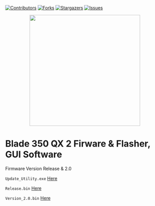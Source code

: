 <a name="readme-top"></a>

[![Contributors][contributors-shield]][contributors-url]
[![Forks][forks-shield]][forks-url]
[![Stargazers][stars-shield]][stars-url]
[![Issues][issues-shield]][issues-url]


<p align="center">
  <img src="https://www.digitaltrends.com/wp-content/uploads/2014/01/BLH7800_accessories.jpg?fit=1500%2C1000&p=1" width="350">





# Blade 350 QX 2 Firware & Flasher, GUI Software
Firmware Version Release & 2.0

`Update_Utility.exe`  [Here](https://github.com/DarkNinja-Lab/Ender-3-4.2.2-Firmware/releases/download/Release/Ender3_4.2.2-HappyNET_Firmware.bin)

`Release.bin`  [Here](https://github.com/DarkNinja-Lab/Ender-3-4.2.2-Firmware/releases/download/Release/Ender3_4.2.2-HappyNET_Firmware.bin)

`Version_2.0.bin`  [Here](https://github.com/DarkNinja-Lab/Ender-3-4.2.2-Firmware/releases/download/Release/Ender3_4.2.2-HappyNET_Firmware.bin)




<!-- MARKDOWN LINKS & IMAGES -->

[contributors-shield]: https://img.shields.io/github/contributors/DarkNinja-Lab/Blade-350-QX-Programmer.svg?style=for-the-badge

[contributors-url]: https://github.com/DarkNinja-Lab/Blade-350-QX-Programmer/graphs/contributors



[forks-shield]: https://img.shields.io/github/forks/DarkNinja-Lab/Blade-350-QX-Programmer.svg?style=for-the-badge

[forks-url]: https://github.com/DarkNinja-Lab/Blade-350-QX-Programmer/network/members



[stars-shield]: https://img.shields.io/github/stars/DarkNinja-Lab/Blade-350-QX-Programmer.svg?style=for-the-badge
[stars-url]: https://github.com/DarkNinja-Lab/Blade-350-QX-Programmer/stargazers
[issues-shield]: https://img.shields.io/github/issues/DarkNinja-Lab/Blade-350-QX-Programmer.svg?style=for-the-badge
[issues-url]: https://github.com/DarkNinja-Lab/Blade-350-QX-Programmer/issues
[license-shield]: https://img.shields.io/github/license/DarkNinja-Lab/Blade-350-QX-Programmer.svg?style=for-the-badge
[license-url]: https://github.com/DarkNinja-Lab/Blade-350-QX-Programmer/blob/master/LICENSE.txt
[linkedin-shield]: https://img.shields.io/badge/-LinkedIn-black.svg?style=for-the-badge&logo=linkedin&colorB=555
[linkedin-url]: https://linkedin.com/in/DarkNinja-Lab
[product-screenshot]: images/screenshot.png
[Next.js]: https://img.shields.io/badge/next.js-000000?style=for-the-badge&logo=nextdotjs&logoColor=white
[Next-url]: https://nextjs.org/
[React.js]: https://img.shields.io/badge/React-20232A?style=for-the-badge&logo=react&logoColor=61DAFB
[React-url]: https://reactjs.org/
[Vue.js]: https://img.shields.io/badge/Vue.js-35495E?style=for-the-badge&logo=vuedotjs&logoColor=4FC08D
[Vue-url]: https://vuejs.org/
[Angular.io]: https://img.shields.io/badge/Angular-DD0031?style=for-the-badge&logo=angular&logoColor=white
[Angular-url]: https://angular.io/
[Svelte.dev]: https://img.shields.io/badge/Svelte-4A4A55?style=for-the-badge&logo=svelte&logoColor=FF3E00
[Svelte-url]: https://svelte.dev/
[Laravel.com]: https://img.shields.io/badge/Laravel-FF2D20?style=for-the-badge&logo=laravel&logoColor=white
[Laravel-url]: https://laravel.com
[Bootstrap.com]: https://img.shields.io/badge/Bootstrap-563D7C?style=for-the-badge&logo=bootstrap&logoColor=white
[Bootstrap-url]: https://getbootstrap.com
[JQuery.com]: https://img.shields.io/badge/jQuery-0769AD?style=for-the-badge&logo=jquery&logoColor=white
[JQuery-url]: https://jquery.com 